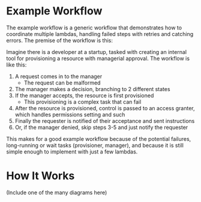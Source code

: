 # Example Workflow

The example workflow is a generic workflow that demonstrates how to
coordinate multiple lambdas, handling failed steps with retries and catching
errors. The premise of the workflow is this:

Imagine there is a developer at a startup, tasked with creating an internal
tool for provisioning a resource with managerial approval. The workflow is
like this:

1. A request comes in to the manager
   - The request can be malformed
2. The manager makes a decision, branching to 2 different states
3. If the manager accepts, the resource is first provisioned
   - This provisioning is a complex task that can fail
4. After the resource is provisioned, control is passed to an access granter,
   which handles permissions setting and such
5. Finally the requester is notified of their acceptance and sent instructions
6. Or, if the manager denied, skip steps 3-5 and just notify the requester

This makes for a good example workflow because of the potential failures,
long-running or wait tasks (provisioner, manager), and because it is still
simple enough to implement with just a few lambdas.

# How It Works

(Include one of the many diagrams here)
